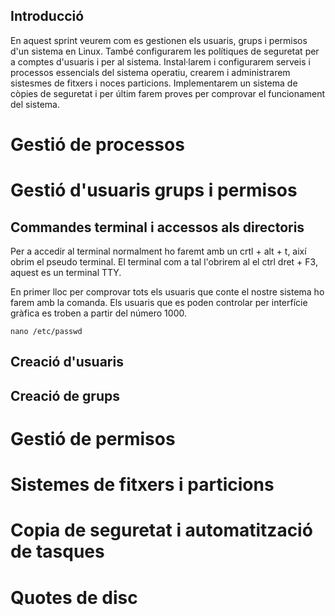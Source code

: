 ## Introducció
En aquest sprint veurem com es gestionen els usuaris, grups  i permisos d'un sistema en Linux. També configurarem les polítiques de seguretat per a comptes d'usuaris i per al sistema. Instal·larem i configurarem serveis i processos essencials del sistema operatiu, crearem i administrarem sistesmes de fitxers i noces particions. Implementarem un sistema de còpies de seguretat i per últim farem proves per comprovar el funcionament del sistema. 
# Gestió de processos

# Gestió d'usuaris grups i permisos
## Commandes terminal i accessos als directoris
Per a accedir al terminal normalment ho faremt amb un crtl + alt + t, així obrim el pseudo terminal. El terminal com a tal l'obrirem al el ctrl dret + F3, aquest es un terminal TTY.

En primer lloc per comprovar tots els usuaris que conte el nostre sistema ho farem amb la comanda. Els usuaris que es poden controlar per interfície gràfica es troben a partir del número 1000.
```
nano /etc/passwd
```

## Creació  d'usuaris
## Creació de grups

# Gestió de permisos

# Sistemes de fitxers i particions

# Copia de seguretat i automatització de tasques

# Quotes de disc
